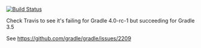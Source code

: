 [![Build Status](https://travis-ci.org/fkorotkov/gradle-4.0-rc-1-issue.svg?branch=master)](https://travis-ci.org/fkorotkov/gradle-4.0-rc-1-issue)

Check Travis to see it's failing for Gradle 4.0-rc-1 but succeeding for Gradle 3.5

See https://github.com/gradle/gradle/issues/2209
